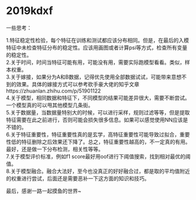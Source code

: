 # 2019kdxf

一些思考：

1.特征稳定性检验，每个特征在训练和测试都应该分布相同。但是，在最后的入模特征中未检查特征分布的稳定性。应该用画图或者计算psi等方式，检查所有变量的稳定性。  
2.关于时间，时间当特征可能有用，可能没有用，需要实际跑模型看看。类似，样本权重。  
3.关于嫁接，如果分为A和B数据，记得优先使用全部数据试试，可能带来意想不到的效果。具体的嫁接方式可以参考砍手豪大佬的知乎文章https://zhuanlan.zhihu.com/p/51901122  
4.关于模型，相同数据和特征下，不同模型的结果可能差异很大，需要不断尝试。一个模型真的可以甩其他模型几条街。  
5.关于数据量，当数据量特别大的时候，可以进行采样，规则过滤等等，但是提取特征需要在此之前进行，否则可能会损失很多信息。如果可以感觉使用NN应该是不错的。  
6.关于特征重要性，特征重要性真的是玄学，高特征重要性可能导致过拟合，重要性低的特征删除之后效果还下降了。总之，特征重要性越高的，不一定真的有用。最好，还是做一下分布检测，相关性等等。  
7.关于模型评价标准，例如f1 score最好用oof进行下阈值搜索，找到相对最优的阈值。  
8.关于模型融合。融合大法好，至今也没真正的好好融合过，都是取的平均值附近的权重进行尝试，后面还是需要恶补一下这方面的知识和技巧。  
  
  
最后，感谢一路一起摸鱼的世界~  
